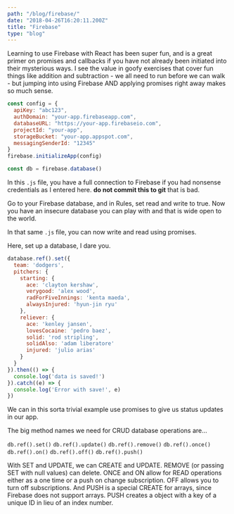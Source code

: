 ```yaml
---
path: "/blog/firebase/"
date: "2018-04-26T16:20:11.200Z"
title: "Firebase"
type: "blog"
---
```


Learning to use Firebase with React has been super fun, and is a great primer on promises and callbacks if you have not already been initiated into their mysterious ways. I see the value in goofy exercises that cover fun things like addition and subtraction - we all need to run before we can walk - but jumping into using Firebase AND applying promises right away makes so much sense. 

```javascript
const config = {
  apiKey: "abc123",
  authDomain: "your-app.firebaseapp.com",
  databaseURL: "https://your-app.firebaseio.com",
  projectId: "your-app",
  storageBucket: "your-app.appspot.com",
  messagingSenderId: "12345"
}
firebase.initializeApp(config)

const db = firebase.database()
```

In this `.js` file, you have a full connection to Firebase if you had nonsense credentials as I entered here. **do not commit this to git** that is bad.

Go to your Firebase database, and in Rules, set read and write to true. Now you have an insecure database you can play with and that is wide open to the world.

In that same `.js` file, you can now write and read using promises.

Here, set up a database, I dare you.

```javascript
database.ref().set({
  team: 'dodgers',
  pitchers: {
    starting: {
      ace: 'clayton kershaw',
      verygood: 'alex wood',
      radForFiveInnings: 'kenta maeda',
      alwaysInjured: 'hyun-jin ryu'
    },
    reliever: {
      ace: 'kenley jansen',
      lovesCocaine: 'pedro baez',
      solid: 'rod stripling',
      solidAlso: 'adam liberatore'
      injured: 'julio arias'
    }
  }
}).then(() => {
  console.log('data is saved!')
}).catch((e) => {
  console.log('Error with save!', e)
})

```

We can in this sorta trivial example use promises to give us status updates in our app.

The big method names we need for CRUD database operations are...

`db.ref().set()`
`db.ref().update()`
`db.ref().remove()`
`db.ref().once()`
`db.ref().on()`
`db.ref().off()`
`db.ref().push()`

With SET and UPDATE, we can CREATE and UPDATE. REMOVE (or passing SET with null values) can delete. ONCE and ON allow for READ operations either as a one time or a push on change subscription. OFF allows you to turn off subscriptions. And PUSH is a special CREATE for arrays, since Firebase does not support arrays. PUSH creates a object with a key of a unique ID in lieu of an index number.

